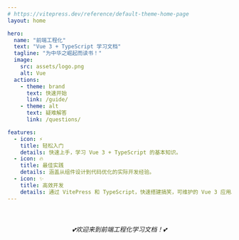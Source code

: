 ```yaml
---
# https://vitepress.dev/reference/default-theme-home-page
layout: home

hero:
  name: "前端工程化"
  text: "Vue 3 + TypeScript 学习文档"
  tagline: "为中华之崛起而读书！"
  image:
    src: assets/logo.png
    alt: Vue
  actions:
    - theme: brand
      text: 快速开始
      link: /guide/
    - theme: alt
      text: 疑难解答
      link: /questions/

features:
  - icon: ⚡️
    title: 轻松入门
    details: 快速上手，学习 Vue 3 + TypeScript 的基本知识。
  - icon: 🔥
    title: 最佳实践
    details: 涵盖从组件设计到代码优化的实际开发经验。
  - icon: ✨
    title: 高效开发
    details: 通过 VitePress 和 TypeScript，快速搭建搞笑，可维护的 Vue 3 应用。
---
```


<div style="text-align: center;margin-top:50px;">
    <em>💕欢迎来到前端工程化学习文档！💕</em>
</div>
